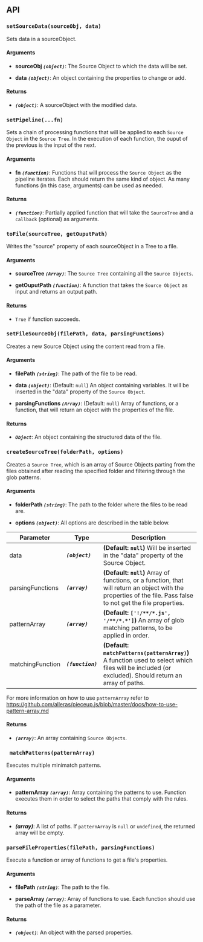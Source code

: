 ## API

### `` setSourceData(sourceObj, data) ``
Sets data in a sourceObject.

#### Arguments

* **sourceObj _``(object)``_**: The Source Object to which the data will be set.

* **data _``(object)``_**: An object containing the properties to change or add.

#### Returns

* **_``(object)``_**: A sourceObject with the modified data.

### `` setPipeline(...fn) ``

Sets a chain of processing functions that will be applied to each ``Source Object`` in the ``Source Tree``. In the execution of each function, the ouput of the previous is the input of the next.

#### Arguments

* **fn _``(function)``_**: Functions that will process the ``Source Object`` as the pipeline iterates. Each should return the same kind of object. As many functions (in this case, arguments) can be used as needed.

#### Returns

* **_``(function)``_**: Partially applied function that will take the ``SourceTree`` and a ``callback`` (optional) as arguments.

### `` toFile(sourceTree, getOuputPath) ``

Writes the "source" property of each sourceObject in a Tree to a file.

#### Arguments

* **sourceTree _``(Array)``_**: The ``Source Tree`` containing all the ``Source Objects``.

* **getOuputPath _``(function)``_**: A function that takes the ``Source Object`` as input and returns an output path.

#### Returns

* ``True`` if function succeeds.

### `` setFileSourceObj(filePath, data, parsingFunctions) ``

Creates a new Source Object using the content read from a file.

#### Arguments

* **filePath _``(string)``_**: The path of the file to be read.

* **data _``(object)``_**: (Default: ``null``) An object containing variables. It will be inserted in the "data" property of the ``Source Object``.

* **parsingFunctions _``(Array)``_**: (Default: ``null``) Array of functions, or a function, that will return an object with the properties of the file.

#### Returns

* **_``Object``_**: An object containing the structured data of the file.

### `` createSourceTree(folderPath, options) ``

Creates a ``Source Tree``, which is an array of Source Objects parting from the files obtained after reading the specified folder and filtering through the glob patterns.

#### Arguments

* **folderPath _``(string)``_**: The path to the folder where the files to be read are.

* **options _``(object)``_**: All options are described in the table below.

| Parameter | Type | Description |
| --- | --- | --- |
| data | **_``(object)``_** | **(Default: ``null``)** Will be inserted in the "data" property of the Source Object.|
| parsingFunctions | **_``(array)``_** | **(Default: ``null``)** Array of functions, or a function, that will return an object with the properties of the file. Pass false to not get the file properties. |
| patternArray | **_``(array)``_** | **(Default: ``['!/**/*.js', '/**/*.*']``)** An array of glob matching patterns, to be applied in order. |
| matchingFunction | **_``(function)``_** | **(Default: ``matchPatterns(patternArray)``)** A function used to select which files will be included (or excluded). Should return an array of paths. |

For more information on how to use ``patternArray`` refer to https://github.com/alleras/pieceup.js/blob/master/docs/how-to-use-pattern-array.md

#### Returns

* **_``(array)``_**: An array containing ``Source Objects``.

### `` matchPatterns(patternArray)``

Executes multiple minimatch patterns.

#### Arguments

* **patternArray _``(array)``_**: Array containing the patterns to use. Function executes them in order to select the paths that comply with the rules. 

#### Returns

* **_(array)_**: A list of paths. If ``patternArray`` is ``null`` or ``undefined``, the returned array will be empty.

### `` parseFileProperties(filePath, parsingFunctions) ``

Execute a function or array of functions to get a file's properties.

#### Arguments

* **filePath _``(string)``_**: The path to the file.

* **parseArray _``(array)``_**: Array of functions to use. Each function should use the path of the file as a parameter.

#### Returns

* **_``(object)``_**: An object with the parsed properties.